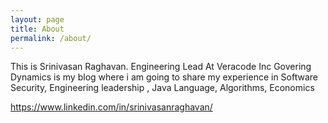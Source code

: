 ```yaml
---
layout: page
title: About
permalink: /about/
---
```

This is Srinivasan Raghavan. Engineering Lead At Veracode Inc 
Govering Dynamics is my blog where i am going to share my experience in 
Software Security, Engineering leadership , Java Language, Algorithms,
Economics

https://www.linkedin.com/in/srinivasanraghavan/